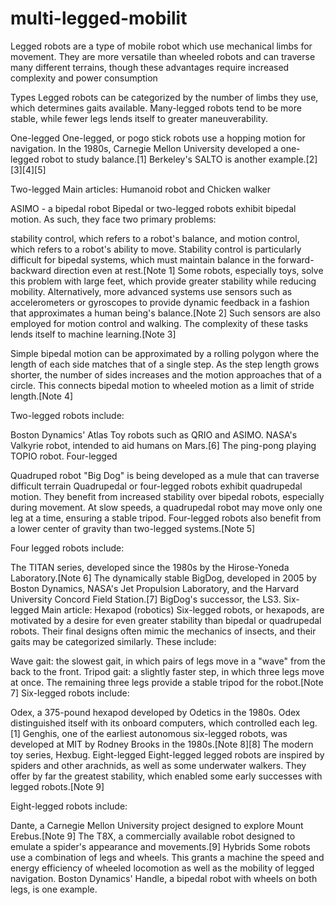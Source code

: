# multi-legged-mobilit

Legged robots are a type of mobile robot which use mechanical limbs for movement. They are more versatile than wheeled robots and can traverse many different terrains, though these advantages require increased complexity and power consumption

Types
Legged robots can be categorized by the number of limbs they use, which determines gaits available. Many-legged robots tend to be more stable, while fewer legs lends itself to greater maneuverability.

One-legged
One-legged, or pogo stick robots use a hopping motion for navigation. In the 1980s, Carnegie Mellon University developed a one-legged robot to study balance.[1] Berkeley's SALTO is another example.[2][3][4][5]

Two-legged
Main articles: Humanoid robot and Chicken walker

ASIMO - a bipedal robot
Bipedal or two-legged robots exhibit bipedal motion. As such, they face two primary problems:

stability control, which refers to a robot's balance, and
motion control, which refers to a robot's ability to move.
Stability control is particularly difficult for bipedal systems, which must maintain balance in the forward-backward direction even at rest.[Note 1] Some robots, especially toys, solve this problem with large feet, which provide greater stability while reducing mobility. Alternatively, more advanced systems use sensors such as accelerometers or gyroscopes to provide dynamic feedback in a fashion that approximates a human being's balance.[Note 2] Such sensors are also employed for motion control and walking. The complexity of these tasks lends itself to machine learning.[Note 3]

Simple bipedal motion can be approximated by a rolling polygon where the length of each side matches that of a single step. As the step length grows shorter, the number of sides increases and the motion approaches that of a circle. This connects bipedal motion to wheeled motion as a limit of stride length.[Note 4]

Two-legged robots include:

Boston Dynamics' Atlas
Toy robots such as QRIO and ASIMO.
NASA's Valkyrie robot, intended to aid humans on Mars.[6]
The ping-pong playing TOPIO robot.
Four-legged

Quadruped robot "Big Dog" is being developed as a mule that can traverse difficult terrain
Quadrupedal or four-legged robots exhibit quadrupedal motion. They benefit from increased stability over bipedal robots, especially during movement. At slow speeds, a quadrupedal robot may move only one leg at a time, ensuring a stable tripod. Four-legged robots also benefit from a lower center of gravity than two-legged systems.[Note 5]

Four legged robots include:

The TITAN series, developed since the 1980s by the Hirose-Yoneda Laboratory.[Note 6]
The dynamically stable BigDog, developed in 2005 by Boston Dynamics, NASA's Jet Propulsion Laboratory, and the Harvard University Concord Field Station.[7]
BigDog's successor, the LS3.
Six-legged
Main article: Hexapod (robotics)
Six-legged robots, or hexapods, are motivated by a desire for even greater stability than bipedal or quadrupedal robots. Their final designs often mimic the mechanics of insects, and their gaits may be categorized similarly. These include:

Wave gait: the slowest gait, in which pairs of legs move in a "wave" from the back to the front.
Tripod gait: a slightly faster step, in which three legs move at once. The remaining three legs provide a stable tripod for the robot.[Note 7]
Six-legged robots include:

Odex, a 375-pound hexapod developed by Odetics in the 1980s. Odex distinguished itself with its onboard computers, which controlled each leg.[1]
Genghis, one of the earliest autonomous six-legged robots, was developed at MIT by Rodney Brooks in the 1980s.[Note 8][8]
The modern toy series, Hexbug.
Eight-legged
Eight-legged legged robots are inspired by spiders and other arachnids, as well as some underwater walkers. They offer by far the greatest stability, which enabled some early successes with legged robots.[Note 9]

Eight-legged robots include:

Dante, a Carnegie Mellon University project designed to explore Mount Erebus.[Note 9]
The T8X, a commercially available robot designed to emulate a spider's appearance and movements.[9]
Hybrids
Some robots use a combination of legs and wheels. This grants a machine the speed and energy efficiency of wheeled locomotion as well as the mobility of legged navigation. Boston Dynamics' Handle, a bipedal robot with wheels on both legs, is one example.
